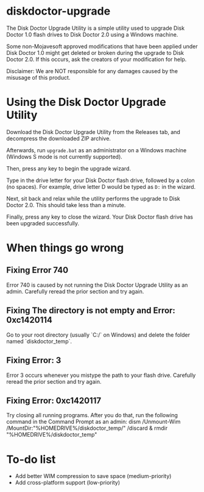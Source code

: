 # diskdoctor-upgrade
The Disk Doctor Upgrade Utility is a simple utility used to upgrade Disk Doctor 1.0 flash drives to Disk Doctor 2.0 using a Windows machine.

Some non-Mojavesoft approved modifications that have been applied under Disk Doctor 1.0 might get deleted or broken during the upgrade to Disk Doctor 2.0. If this occurs, ask the creators of your modification for help.

Disclaimer: We are NOT responsible for any damages caused by the misusage of this product.

# Using the Disk Doctor Upgrade Utility
Download the Disk Doctor Upgrade Utility from the Releases tab, and decompress the downloaded ZIP archive.

Afterwards, run `upgrade.bat` as an administrator on a Windows machine (Windows S mode is not currently supported).

Then, press any key to begin the upgrade wizard.

Type in the drive letter for your Disk Doctor flash drive, followed by a colon (no spaces). For example, drive letter D would be typed as `D:` in the wizard.

Next, sit back and relax while the utility performs the upgrade to Disk Doctor 2.0. This should take less than a minute.

Finally, press any key to close the wizard. Your Disk Doctor flash drive has been upgraded successfully.

# When things go wrong
<h2>Fixing Error 740</h2>
Error 740 is caused by not running the Disk Doctor Upgrade Utility as an admin. Carefully reread the prior section and try again.

<h2>Fixing The directory is not empty and Error: 0xc1420114</h2>
Go to your root directory (usually `C:/` on Windows) and delete the folder named `diskdoctor_temp`.

<h2>Fixing Error: 3</h2>
Error 3 occurs whenever you mistype the path to your flash drive. Carefully reread the prior section and try again.

<h2>Fixing Error: 0xc1420117</h2>
Try closing all running programs.
After you do that, run the following command in the Command Prompt as an admin: dism /Unmount-Wim /MountDir:"%HOMEDRIVE%/diskdoctor_temp/" /discard & rmdir "%HOMEDRIVE%/diskdoctor_temp"

# To-do list
- Add better WIM compression to save space (medium-priority)
- Add cross-platform support (low-priority)
